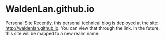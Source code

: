 # WaldenLan.github.io
Personal Site
Recently, this personal technical blog is deployed at the site: http://waldenlan.github.io. 
You can view that through the link. 
In the future, this site will be mapped to a new realm name.  
